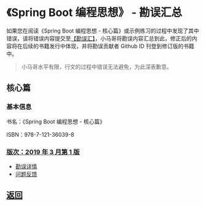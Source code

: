 # 《Spring Boot 编程思想》 - 勘误汇总

如果您在阅读《Spring Boot 编程思想 - 核心篇》或示例练习的过程中发现了其中错误，请将错误内容提交至[【勘误汇】](https://github.com/mercyblitz/thinking-in-spring-boot-samples/issues)，小马哥将勘误内容汇总到此，修正后的内容将在后续的书籍发行中体现，并将勘误贡献者 Github ID 刊登到修订版的书籍中。

> 小马哥水平有限，行文的过程中错误无法避免，为此深表歉意。



## 核心篇

### 基本信息

书名：《Spring Boot 编程思想 - 核心篇》

ISBN：978-7-121-36039-8

### [版次：2019 年 3 月第 1 版](https://www.yuque.com/docs/share/0998f64a-9538-4b60-9647-bb9f65c43530#e63c23f7)

- [勘误详情](https://www.yuque.com/docs/share/0998f64a-9538-4b60-9647-bb9f65c43530#e63c23f7)
- [问题反馈](https://github.com/mercyblitz/thinking-in-spring-boot-samples/issues/3)




## [返回](/books/thinking-in-spring-boot/)

